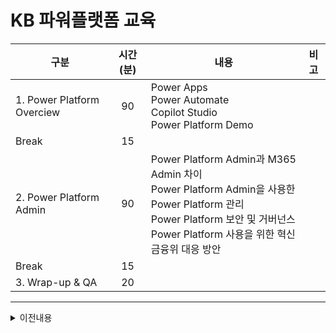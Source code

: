 # KB 파워플랫폼 교육




| 구분 | 시간(분) | 내용 | 비고 |
| --- | :---: | --- | --- |
| 1. Power Platform Overciew | 90 | Power Apps</br>Power Automate</br>Copilot Studio</br>Power Platform Demo |    |
| Break | 15 |    |    |
| 2. Power Platform Admin | 90 | Power Platform Admin과 M365 Admin 차이</br>Power Platform Admin을 사용한 Power Platform 관리</br>Power Platform 보안 및 거버넌스</br>Power Platform 사용을 위한 혁신금융위 대응 방안 |    |
| Break | 15 |    |    |
| 3. Wrap-up & QA | 20 |    |    |


----




<details>
   
<summary>이전내용</summary>


KB 파워플랫폼 교육 : 3일 (6시간/일, 10시 ~ 15시) 

   1일 6H : 회사소개, PP소개, PA, PAD   
   
     - 1H 회사소개(?) 
     
     - 1H 파워플랫폼 소개  
     
            1. 파워플랫폼 / PA(PA+PAD), PowerApps, PowerPages, PowerBI, CopilotStudio 
            
            2. AI Builder, PowerFx, Dataverse, connector 
            
     - 1H PA 소개  

     - 3H Hands-on  
     
   2일 6H : Apps, CopilotStudio, Copilot agent  
   
     - 1H Power Apps 소개  

     - 1H Copilot 소개  
     
     - 4H Hands-on 
     
   3일 4H : Admin Center ( 소개 및 youtube 동영상 ) 
   
     - 0.5H 소개 
      
     - 1H DLP 및 외부 API 연동 connector 포함  
      
     - 1H Azure Purview (Audit log 분석 및 활용)  
     
     - 1H Power Platform COE 

     - 0.5H WrapUp 


</details>
